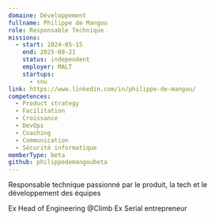 ```yaml
---
domaine: Développement
fullname: Philippe de Mangou
role: Responsable Technique
missions:
  - start: 2024-05-15
    end: 2025-08-21
    status: independent
    employer: MALT
    startups:
      - snu
link: https://www.linkedin.com/in/philippe-de-mangou/
competences:
  - Product strategy
  - Facilitation
  - Croissance
  - DevOps
  - Coaching
  - Communication
  - Sécurité informatique
memberType: beta
github: philippedemangoubeta
---
```

Responsable technique passionné par le produit, la tech et le développement des équipes

Ex Head of Engineering @Climb
Ex Serial entrepreneur 
